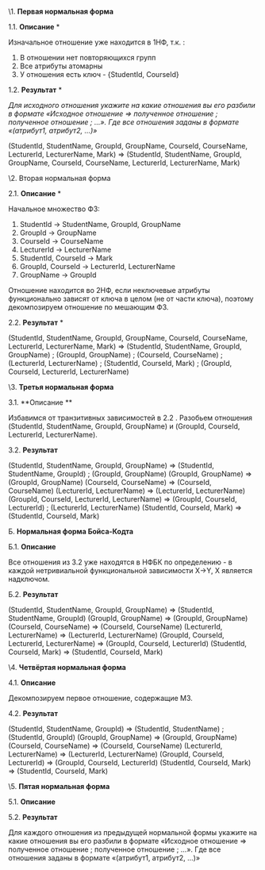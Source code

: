\1. **Первая нормальная форма**

1.1. **Описание** *

Изначальное отношение уже находится в 1НФ, т.к. :
1) В отношении нет повторяющихся групп
2) Все атрибуты атомарны
3) У отношения есть ключ - {StudentId, CourseId}

1.2. **Результат** *

*Для исходного отношения укажите на какие отношения вы его разбили в формате «Исходное отношение => полученное отношение ; полученное отношение ; ...». Где все отношения заданы в формате «(атрибут1, атрибут2, ...)»*

(StudentId, StudentName, GroupId, GroupName, CourseId, CourseName, LecturerId, LecturerName, Mark) => (StudentId, StudentName, GroupId, GroupName, CourseId, CourseName, LecturerId, LecturerName, Mark)

\2. Вторая нормальная форма

2.1. **Описание** *

Начальное множество ФЗ:
1. StudentId -> StudentName, GroupId, GroupName
2. GroupId -> GroupName
3. CourseId -> CourseName
4. LecturerId -> LecturerName
5. StudentId, CourseId -> Mark
6. GroupId, CourseId -> LecturerId, LecturerName
7. GroupName -> GroupId

Отношение находится во 2НФ, если неключевые атрибуты функционально зависят от ключа в целом (не от части ключа), поэтому декомпозируем отношение по мешающим ФЗ.

2.2. **Результат** *

(StudentId, StudentName, GroupId, GroupName, CourseId, CourseName, LecturerId, LecturerName, Mark) => (StudentId, StudentName, GroupId, GroupName) ; (GroupId, GroupName) ; (CourseId, CourseName) ; (LecturerId, LecturerName) ; (StudentId, CourseId, Mark) ; (GroupId, CourseId, LecturerId, LecturerName)

\3. **Третья нормальная форма**

3.1. **Описание **

Избавимся от транзитивных зависимостей в 2.2 . Разобьем отношения  (StudentId, StudentName, GroupId, GroupName) и (GroupId, CourseId, LecturerId, LecturerName).

3.2. **Результат** 

(StudentId, StudentName, GroupId, GroupName) => (StudentId, StudentName, GroupId) ; (GroupId, GroupName)
(GroupId, GroupName) => (GroupId, GroupName)
(CourseId, CourseName) => (CourseId, CourseName)
(LecturerId, LecturerName) => (LecturerId, LecturerName)
(GroupId, CourseId, LecturerId, LecturerName) => (GroupId, CourseId, LecturerId) ; (LecturerId, LecturerName)
(StudentId, CourseId, Mark) => (StudentId, CourseId, Mark)

Б. **Нормальная форма Бойса-Кодта**

Б.1. **Описание**

Все отношения из 3.2 уже находятся в НФБК по определению - в каждой нетривиальной функциональной зависимости X→Y, X является надключом.

Б.2. **Результат**

(StudentId, StudentName, GroupId, GroupName) => (StudentId, StudentName, GroupId)
(GroupId, GroupName) => (GroupId, GroupName)
(CourseId, CourseName) => (CourseId, CourseName)
(LecturerId, LecturerName) => (LecturerId, LecturerName)
(GroupId, CourseId, LecturerId, LecturerName) => (GroupId, CourseId, LecturerId)
(StudentId, CourseId, Mark) => (StudentId, CourseId, Mark)

\4. **Четвёртая нормальная форма**

4.1. **Описание** 

Декомпозируем первое отношение, содержащие МЗ.

4.2. **Результат** 

(StudentId, StudentName, GroupId) => (StudentId, StudentName) ; (StudentId, GroupId)
(GroupId, GroupName) => (GroupId, GroupName)
(CourseId, CourseName) => (CourseId, CourseName)
(LecturerId, LecturerName) => (LecturerId, LecturerName)
(GroupId, CourseId, LecturerId) => (GroupId, CourseId, LecturerId)
(StudentId, CourseId, Mark) => (StudentId, CourseId, Mark)

\5. **Пятая нормальная форма**

5.1. **Описание** 

5.2. **Результат** 

Для каждого отношения из предыдущей нормальной формы укажите на какие отношения вы его разбили в формате «Исходное отношение => полученное отношение ; полученное отношение ; ...». Где все отношения заданы в формате «(атрибут1, атрибут2, ...)»